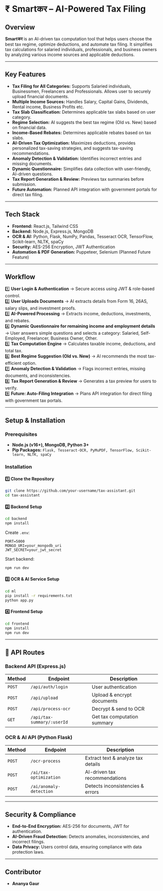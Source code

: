 # ₹ Smartकर – AI-Powered Tax Filing

##  Overview
**Smartकर** is an AI-driven tax computation tool that helps users choose the best tax regime, optimize deductions, and automate tax filing. It simplifies tax calculations for salaried individuals, professionals, and business owners by analyzing various income sources and applicable deductions.

---

##  Key Features
- **Tax Filing for All Categories:** Supports Salaried individuals, Businessmen, Freelancers and Professionals. Allows user to securely upload financial documents.
- **Multiple Income Sources:** Handles Salary, Capital Gains, Dividends, Rental income, Business Profits etc.
- **Tax Slab Classification:** Determines applicable tax slabs based on user category.
- **Regime Selection:** AI suggests the best tax regime (Old vs. New) based on financial data.
- **Income-Based Rebates:** Determines applicable rebates based on tax slabs.
- **AI-Driven Tax Optimization:** Maximizes deductions, provides personalized tax-saving strategies, and suggests tax-saving recommendations.
- **Anomaly Detection & Validation:** Identifies incorrect entries and missing documents.
- **Dynamic Questionnaire:** Simplifies data collection with user-friendly, AI-driven questions.
- **Tax Report Generation & Review:** Previews tax summaries before submission.
- **Future Automation:** Planned API integration with government portals for direct tax filing.

---

##  Tech Stack
- **Frontend:** React.js, Tailwind CSS
- **Backend:** Node.js, Express.js, MongoDB
- **OCR & AI:** Python, Flask, NumPy, Pandas, Tesseract OCR, TensorFlow, Scikit-learn, NLTK, spaCy
- **Security:** AES-256 Encryption, JWT Authentication
- **Automation & PDF Generation:** Puppeteer, Selenium (Planned Future Feature)

---

##  Workflow
1️⃣ **User Login & Authentication** → Secure access using JWT & role-based control.  
2️⃣ **User Uploads Documents** → AI extracts details from Form 16, 26AS, salary slips, and investment proofs.  
3️⃣ **AI-Powered Processing** → Extracts income, deductions, investments, and rebates.  
4️⃣ **Dynamic Questionnaire for remaining income and employment details** → User answers simple questions and selects a category: Salaried, Self-Employed, Freelancer, Business Owner, Other.  
5️⃣ **Tax Computation Engine** → Calculates taxable income, deductions, and total tax.  
6️⃣ **Best Regime Suggestion (Old vs. New)** → AI recommends the most tax-efficient option.  
7️⃣ **Anomaly Detection & Validation** → Flags incorrect entries, missing documents, and inconsistencies.  
8️⃣ **Tax Report Generation & Review** → Generates a tax preview for users to verify.  
9️⃣ **Future: Auto-Filing Integration** → Plans API integration for direct filing with government tax portals.  

---

## Setup & Installation
###  Prerequisites
- **Node.js (v16+), MongoDB, Python 3+**
- **Pip Packages:** `Flask, Tesseract-OCR, PyMuPDF, TensorFlow, Scikit-learn, NLTK, spaCy`

###  Installation
#### 1️⃣ Clone the Repository
```bash
git clone https://github.com/your-username/tax-assistant.git
cd tax-assistant
```
#### 2️⃣ Backend Setup
```bash
cd backend
npm install
```
Create `.env`:
```env
PORT=5000
MONGO_URI=your_mongodb_uri
JWT_SECRET=your_jwt_secret
```
Start backend:
```bash
npm run dev
```
#### 3️⃣ OCR & AI Service Setup
```bash
cd ml
pip install -r requirements.txt
python app.py
```
#### 4️⃣ Frontend Setup
```bash
cd frontend
npm install
npm run dev
```

---

## 🔗 API Routes
### **Backend API** (Express.js)
| Method | Endpoint | Description |
|--------|----------|--------------|
| `POST` | `/api/auth/login` | User authentication |
| `POST` | `/api/upload` | Upload & encrypt documents |
| `POST` | `/api/process-ocr` | Decrypt & send to OCR |
| `GET` | `/api/tax-summary/:userId` | Get tax computation summary |

### **OCR & AI API** (Python Flask)
| Method | Endpoint | Description |
|--------|----------|--------------|
| `POST` | `/ocr-process` | Extract text & analyze tax details |
| `POST` | `/ai/tax-optimization` | AI-driven tax recommendations |
| `POST` | `/ai/anomaly-detection` | Detects inconsistencies & errors |

---

##  Security & Compliance
- **End-to-End Encryption:** AES-256 for documents, JWT for authentication.
- **AI-Driven Fraud Detection:** Detects anomalies, inconsistencies, and incorrect filings.
- **Data Privacy:** Users control data, ensuring compliance with data protection laws.

---

##  Contributor
- **Ananya Gaur**


